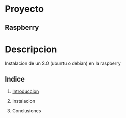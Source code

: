 # Proyecto
## Raspberry

# Descripcion
Instalacion de un S.O (ubuntu o debian) en la raspberry

## Indice
1. [Introduccion](https://github.com/danielocabrera790/introduccion/blob/main/introduccion.md)


3. Instalacion
4. Conclusiones
